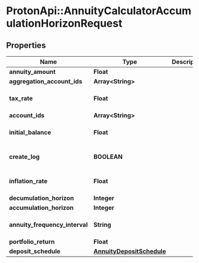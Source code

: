 # ProtonApi::AnnuityCalculatorAccumulationHorizonRequest

## Properties
Name | Type | Description | Notes
------------ | ------------- | ------------- | -------------
**annuity_amount** | **Float** |  | 
**aggregation_account_ids** | **Array&lt;String&gt;** |  | [optional] 
**tax_rate** | **Float** |  | [optional] [default to 0.0]
**account_ids** | **Array&lt;String&gt;** |  | [optional] 
**initial_balance** | **Float** |  | [optional] [default to 0.0]
**create_log** | **BOOLEAN** |  | [optional] [default to false]
**inflation_rate** | **Float** |  | [optional] [default to 0.0]
**decumulation_horizon** | **Integer** |  | 
**accumulation_horizon** | **Integer** |  | [optional] 
**annuity_frequency_interval** | **String** |  | [optional] [default to &#39;year&#39;]
**portfolio_return** | **Float** |  | 
**deposit_schedule** | [**AnnuityDepositSchedule**](AnnuityDepositSchedule.md) |  | [optional] 


